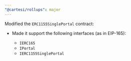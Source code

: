 ```yaml
---
"@cartesi/rollups": major
---
```


Modified the `ERC1155SinglePortal` contract:

-   Made it support the following interfaces (as in EIP-165):

    -   `IERC165`
    -   `IPortal`
    -   `IERC1155SinglePortal`
